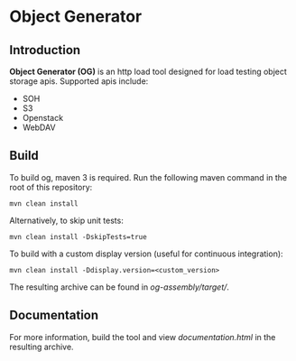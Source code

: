 # Object Generator

## Introduction
__Object Generator (OG)__ is an http load tool designed for load testing object
storage apis. Supported apis include:

- SOH
- S3
- Openstack
- WebDAV

## Build
To build og, maven 3 is required. Run the following maven command in the root
of this repository:

    mvn clean install

Alternatively, to skip unit tests:

    mvn clean install -DskipTests=true

To build with a custom display version (useful for continuous integration):

    mvn clean install -Ddisplay.version=<custom_version>

The resulting archive can be found in _og-assembly/target/_.

## Documentation
For more information, build the tool and view _documentation.html_ in the
resulting archive.
